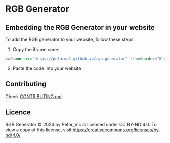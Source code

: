 # RGB Generator

## Embedding the RGB Generator in your website
To add the RGB generator to your website, follow these steps:

1. Copy the iframe code:
```html
<iframe src="https://petarmc1.github.io/rgb-generator" frameborder="0"></iframe>
```
2. Paste the code into your website

## Contributing
Check [CONTRIBUTING.md](/CONTRIBUTING.md)

## Licence
RGB Generator © 2024 by Petar_mc is licensed under CC BY-ND 4.0. To view a copy of this license, visit https://creativecommons.org/licenses/by-nd/4.0/